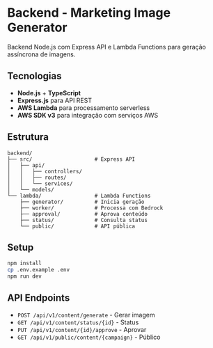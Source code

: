 # Backend - Marketing Image Generator

Backend Node.js com Express API e Lambda Functions para geração assíncrona de imagens.

## Tecnologias

- **Node.js** + **TypeScript**
- **Express.js** para API REST
- **AWS Lambda** para processamento serverless
- **AWS SDK v3** para integração com serviços AWS

## Estrutura

```
backend/
├── src/                    # Express API
│   ├── api/
│   │   ├── controllers/
│   │   ├── routes/
│   │   └── services/
│   └── models/
└── lambda/                 # Lambda Functions
    ├── generator/          # Inicia geração
    ├── worker/             # Processa com Bedrock
    ├── approval/           # Aprova conteúdo
    ├── status/             # Consulta status
    └── public/             # API pública
```

## Setup

```bash
npm install
cp .env.example .env
npm run dev
```

## API Endpoints

- `POST /api/v1/content/generate` - Gerar imagem
- `GET /api/v1/content/status/{id}` - Status
- `PUT /api/v1/content/{id}/approve` - Aprovar
- `GET /api/v1/public/content/{campaign}` - Público